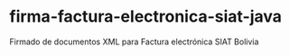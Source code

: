 # firma-factura-electronica-siat-java
Firmado de documentos XML para Factura electrónica SIAT Bolivia
